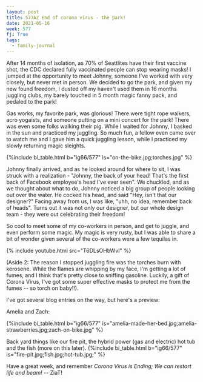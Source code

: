 ```yaml
---
layout: post
title: 577AZ End of corona virus - the park!
date: 2021-05-16
week: 577
fj: True
tags:
  - family-journal
---
```


After 14 months of isolation, as 70% of Seattlites have their first vaccine shot, the CDC declared fully vaccinated people can stop wearing masks! I jumped at the opportunity to meet Johnny, someone I've worked with very closely, but never met in person. We decided to go the park, and given my new found freedom, I dusted off my haven't used them in 16 months juggling clubs, my barely touched in 5 month magic fanny pack, and pedaled to the park!

Gas works, my favorite park, was glorious! There were tight rope walkers, acro yogaists, and someone putting on a mini concert for the park! There was even some folks walking their pig. While I waited for Johnny, I basked in the sun and practiced my juggling. So much fun, a fellow even came over to watch me and I gave him a quick juggling lesson, while I practiced my slowly returning magic sleights.

{%include bi_table.html b="ig66/577" is="on-the-bike.jpg;torches.jpg" %}

Johnny finally arrived, and as he looked around for where to sit, I was struck with a realization - "Johnny, the back of your head! That's the first back of Facebook employee's head I've ever seen". We chuckled, and as we thought about what to do, Johnny noticed a big group of people looking out over the water. He cocked his head, and said "Hey, isn't that our designer?" Facing away from us, I was like, "uhh, no idea, remember back of heads". Turns out it was not only our designer, but our whole design team - they were out celebrating their freedom!

So cool to meet some of my co-workers in person, and get to juggle, and even perform some magic. My magic is very rusty, but I was able to share a bit of wonder given several of the co-workers were a few tequilas in.

{% include youtube.html src="T6DLsOHbWvI" %}

(Aside 2: The reason I stopped juggling fire was the torches burn with kerosene. While the flames are whipping by my face, I'm getting a lot of fumes, and I think that's pretty close to sniffing gasoline. Luckily, a gift of Corona Virus, I've got some super effective masks to protect me from the fumes -- so torch on baby!!).

I've got several blog entries on the way, but here's a preview:

Amelia and Zach:

{%include bi_table.html b="ig66/577"
is="amelia-made-her-bed.jpg;amelia-strawberries.jpg;zach-on-bike.jpg" %}

Back yard things like our fire pit, the hybrid power (gas and electric) hot tub and the fish (more on this later).
{%include bi_table.html b="ig66/577" is="fire-pit.jpg;fish.jpg;hot-tub.jpg;" %}

Have a great week, and remember _Corona Virus is Ending; We can restart life and beam!_ -- ZiaT!

